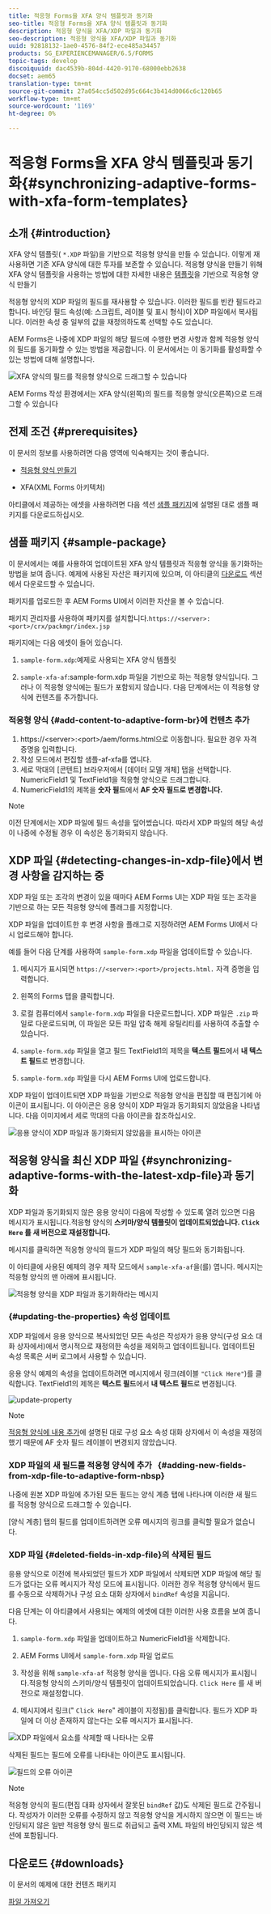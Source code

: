 ```yaml
---
title: 적응형 Forms을 XFA 양식 템플릿과 동기화
seo-title: 적응형 Forms을 XFA 양식 템플릿과 동기화
description: 적응형 양식을 XFA/XDP 파일과 동기화
seo-description: 적응형 양식을 XFA/XDP 파일과 동기화
uuid: 92818132-1ae0-4576-84f2-ece485a34457
products: SG_EXPERIENCEMANAGER/6.5/FORMS
topic-tags: develop
discoiquuid: dac4539b-804d-4420-9170-68000ebb2638
docset: aem65
translation-type: tm+mt
source-git-commit: 27a054cc5d502d95c664c3b414d0066c6c120b65
workflow-type: tm+mt
source-wordcount: '1169'
ht-degree: 0%

---
```



# 적응형 Forms을 XFA 양식 템플릿과 동기화{#synchronizing-adaptive-forms-with-xfa-form-templates}

## 소개 {#introduction}

XFA 양식 템플릿( `*.XDP` 파일)을 기반으로 적응형 양식을 만들 수 있습니다. 이렇게 재사용하면 기존 XFA 양식에 대한 투자를 보존할 수 있습니다. 적응형 양식을 만들기 위해 XFA 양식 템플릿을 사용하는 방법에 대한 자세한 내용은 [템플릿](../../forms/using/creating-adaptive-form.md#p-create-an-adaptive-form-based-on-an-xfa-form-template-p)을 기반으로 적응형 양식 만들기

적응형 양식의 XDP 파일의 필드를 재사용할 수 있습니다. 이러한 필드를 빈칸 필드라고 합니다. 바인딩 필드 속성(예: 스크립트, 레이블 및 표시 형식)이 XDP 파일에서 복사됩니다. 이러한 속성 중 일부의 값을 재정의하도록 선택할 수도 있습니다.

AEM Forms은 나중에 XDP 파일의 해당 필드에 수행한 변경 사항과 함께 적응형 양식의 필드를 동기화할 수 있는 방법을 제공합니다. 이 문서에서는 이 동기화를 활성화할 수 있는 방법에 대해 설명합니다.

![XFA 양식의 필드를 적응형 양식으로 드래그할 수 있습니다](assets/drag-drop-xfa.gif.gif)

AEM Forms 작성 환경에서는 XFA 양식(왼쪽)의 필드를 적응형 양식(오른쪽)으로 드래그할 수 있습니다

## 전제 조건 {#prerequisites}

이 문서의 정보를 사용하려면 다음 영역에 익숙해지는 것이 좋습니다.

* [적응형 양식 만들기](../../forms/using/creating-adaptive-form.md)

* XFA(XML Forms 아키텍처)

아티클에서 제공하는 에셋을 사용하려면 다음 섹션 [샘플 패키지](../../forms/using/synchronizing-adaptive-forms-xfa.md#p-sample-package-p)에 설명된 대로 샘플 패키지를 다운로드하십시오.

## 샘플 패키지 {#sample-package}

이 문서에서는 예를 사용하여 업데이트된 XFA 양식 템플릿과 적응형 양식을 동기화하는 방법을 보여 줍니다. 예제에 사용된 자산은 패키지에 있으며, 이 아티클의 [다운로드](../../forms/using/synchronizing-adaptive-forms-xfa.md#p-downloads-p) 섹션에서 다운로드할 수 있습니다.

패키지를 업로드한 후 AEM Forms UI에서 이러한 자산을 볼 수 있습니다.

패키지 관리자를 사용하여 패키지를 설치합니다.`https://<server>:<port>/crx/packmgr/index.jsp`

패키지에는 다음 에셋이 들어 있습니다.

1. `sample-form.xdp`:예제로 사용되는 XFA 양식 템플릿

1. `sample-xfa-af`:sample-form.xdp 파일을 기반으로 하는 적응형 양식입니다. 그러나 이 적응형 양식에는 필드가 포함되지 않습니다. 다음 단계에서는 이 적응형 양식에 컨텐츠를 추가합니다.

### 적응형 양식 {#add-content-to-adaptive-form-br}에 컨텐츠 추가

1. https://&lt;server>:&lt;port>/aem/forms.html으로 이동합니다. 필요한 경우 자격 증명을 입력합니다.
1. 작성 모드에서 편집할 샘플-af-xfa를 엽니다.
1. 세로 막대의 [콘텐트] 브라우저에서 [데이터 모델 개체] 탭을 선택합니다. NumericField1 및 TextField1을 적응형 양식으로 드래그합니다.
1. NumericField1의 제목을 **숫자 필드**&#x200B;에서 **AF 숫자 필드로 변경합니다.**

>[!NOTE]
>
>이전 단계에서는 XDP 파일에 필드 속성을 덮어썼습니다. 따라서 XDP 파일의 해당 속성이 나중에 수정될 경우 이 속성은 동기화되지 않습니다.

## XDP 파일 {#detecting-changes-in-xdp-file}에서 변경 사항을 감지하는 중

XDP 파일 또는 조각의 변경이 있을 때마다 AEM Forms UI는 XDP 파일 또는 조각을 기반으로 하는 모든 적응형 양식에 플래그를 지정합니다.

XDP 파일을 업데이트한 후 변경 사항을 플래그로 지정하려면 AEM Forms UI에서 다시 업로드해야 합니다.

예를 들어 다음 단계를 사용하여 `sample-form.xdp` 파일을 업데이트할 수 있습니다.

1. 메시지가 표시되면 `https://<server>:<port>/projects.html.` 자격 증명을 입력합니다.
1. 왼쪽의 Forms 탭을 클릭합니다.
1. 로컬 컴퓨터에서 `sample-form.xdp` 파일을 다운로드합니다. XDP 파일은 `.zip` 파일로 다운로드되며, 이 파일은 모든 파일 압축 해제 유틸리티를 사용하여 추출할 수 있습니다.

1. `sample-form.xdp` 파일을 열고 필드 TextField1의 제목을 **텍스트 필드**&#x200B;에서 **내 텍스트 필드**&#x200B;로 변경합니다.

1. `sample-form.xdp` 파일을 다시 AEM Forms UI에 업로드합니다.

XDP 파일이 업데이트되면 XDP 파일을 기반으로 적응형 양식을 편집할 때 편집기에 아이콘이 표시됩니다. 이 아이콘은 응용 양식이 XDP 파일과 동기화되지 않았음을 나타냅니다. 다음 이미지에서 세로 막대의 다음 아이콘을 참조하십시오.

![응용 양식이 XDP 파일과 동기화되지 않았음을 표시하는 아이콘](assets/sync-af-xfa.png)

## 적응형 양식을 최신 XDP 파일 {#synchronizing-adaptive-forms-with-the-latest-xdp-file}과 동기화

XDP 파일과 동기화되지 않은 응용 양식이 다음에 작성할 수 있도록 열려 있으면 다음 메시지가 표시됩니다.적응형 양식의 **스키마/양식 템플릿이 업데이트되었습니다. `Click Here` 를 새 버전으로 재설정합니다.**

메시지를 클릭하면 적응형 양식의 필드가 XDP 파일의 해당 필드와 동기화됩니다.

이 아티클에 사용된 예제의 경우 제작 모드에서 `sample-xfa-af`을(를) 엽니다. 메시지는 적응형 양식의 맨 아래에 표시됩니다.

![적응형 양식을 XDP 파일과 동기화하라는 메시지](assets/sync-af-xfa-1.png)

### {#updating-the-properties} 속성 업데이트

XDP 파일에서 응용 양식으로 복사되었던 모든 속성은 작성자가 응용 양식(구성 요소 대화 상자에서)에서 명시적으로 재정의한 속성을 제외하고 업데이트됩니다. 업데이트된 속성 목록은 서버 로그에서 사용할 수 있습니다.

응용 양식 예제의 속성을 업데이트하려면 메시지에서 링크(레이블 `"Click Here"`)를 클릭합니다. TextField1의 제목은 **텍스트 필드**&#x200B;에서 **내 텍스트 필드**&#x200B;로 변경됩니다.

![update-property](assets/update-property.png)

>[!NOTE]
>
>[적응형 양식에 내용 추가](../../forms/using/synchronizing-adaptive-forms-xfa.md#p-add-content-to-adaptive-form-br-p)에 설명된 대로 구성 요소 속성 대화 상자에서 이 속성을 재정의했기 때문에 AF 숫자 필드 레이블이 변경되지 않았습니다.

### XDP 파일의 새 필드를 적응형 양식에 추가   {#adding-new-fields-from-xdp-file-to-adaptive-form-nbsp}

나중에 원본 XDP 파일에 추가된 모든 필드는 양식 계층 탭에 나타나며 이러한 새 필드를 적응형 양식으로 드래그할 수 있습니다.

[양식 계층] 탭의 필드를 업데이트하려면 오류 메시지의 링크를 클릭할 필요가 없습니다.

### XDP 파일 {#deleted-fields-in-xdp-file}의 삭제된 필드

응용 양식으로 이전에 복사되었던 필드가 XDP 파일에서 삭제되면 XDP 파일에 해당 필드가 없다는 오류 메시지가 작성 모드에 표시됩니다. 이러한 경우 적응형 양식에서 필드를 수동으로 삭제하거나 구성 요소 대화 상자에서 `bindRef` 속성을 지웁니다.

다음 단계는 이 아티클에서 사용되는 예제의 에셋에 대한 이러한 사용 흐름을 보여 줍니다.

1. `sample-form.xdp` 파일을 업데이트하고 NumericField1을 삭제합니다.
1. AEM Forms UI에서 `sample-form.xdp` 파일 업로드
1. 작성을 위해 `sample-xfa-af` 적응형 양식을 엽니다. 다음 오류 메시지가 표시됩니다.적응형 양식의 스키마/양식 템플릿이 업데이트되었습니다. `Click Here` 를 새 버전으로 재설정합니다.

1. 메시지에서 링크(&quot; `Click Here`&quot; 레이블이 지정됨)를 클릭합니다. 필드가 XDP 파일에 더 이상 존재하지 않는다는 오류 메시지가 표시됩니다.

![XDP 파일에서 요소를 삭제할 때 나타나는 오류](assets/no-element-xdp.png)

삭제된 필드는 필드에 오류를 나타내는 아이콘도 표시됩니다.

![필드의 오류 아이콘](assets/error-field.png)

>[!NOTE]
>
>적응형 양식의 필드(편집 대화 상자에서 잘못된 `bindRef` 값)도 삭제된 필드로 간주됩니다. 작성자가 이러한 오류를 수정하지 않고 적응형 양식을 게시하지 않으면 이 필드는 바인딩되지 않은 일반 적응형 양식 필드로 취급되고 출력 XML 파일의 바인딩되지 않은 섹션에 포함됩니다.

## 다운로드 {#downloads}

이 문서의 예제에 대한 컨텐츠 패키지

[파일 가져오기](assets/sample-xfa-af-sync-1.0.zip)
